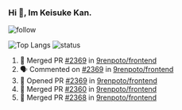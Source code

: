 ### Hi 👋, Im Keisuke Kan.

<!--
**9renpoto/9renpoto** is a ✨ _special_ ✨ repository because its `README.md` (this file) appears on your GitHub profile.

Here are some ideas to get you started:

- 🔭 I’m currently working on ...
- 🌱 I’m currently learning ...
- 👯 I’m looking to collaborate on ...
- 🤔 I’m looking for help with ...
- 💬 Ask me about ...
- 📫 How to reach me: ...
- 😄 Pronouns: ...
- ⚡ Fun fact: ...
-->

![follow](https://img.shields.io/github/followers/9renpoto?label=Follow&style=social)

![Top Langs](https://github-readme-stats.vercel.app/api/top-langs/?username=9renpoto&hide=html&layout=compact)
![status](https://github-readme-stats.vercel.app/api?username=9renpoto&show_icons=true&count_private=true&hide=issues,contribs)

<!--START_SECTION:activity-->
1. 🎉 Merged PR [#2369](https://github.com/9renpoto/frontend/pull/2369) in [9renpoto/frontend](https://github.com/9renpoto/frontend)
2. 🗣 Commented on [#2369](https://github.com/9renpoto/frontend/issues/2369) in [9renpoto/frontend](https://github.com/9renpoto/frontend)
3. 💪 Opened PR [#2369](https://github.com/9renpoto/frontend/pull/2369) in [9renpoto/frontend](https://github.com/9renpoto/frontend)
4. 🎉 Merged PR [#2360](https://github.com/9renpoto/frontend/pull/2360) in [9renpoto/frontend](https://github.com/9renpoto/frontend)
5. 🎉 Merged PR [#2368](https://github.com/9renpoto/frontend/pull/2368) in [9renpoto/frontend](https://github.com/9renpoto/frontend)
<!--END_SECTION:activity-->

